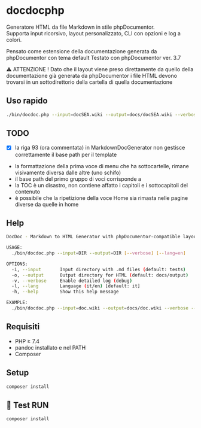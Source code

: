 # docdocphp

Generatore HTML da file Markdown in stile phpDocumentor.  
Supporta input ricorsivo, layout personalizzato, CLI con opzioni e log a colori.

Pensato come estensione della documentazione generata da phpDocumentor con tema default
Testato con phpDocumentor ver. 3.7

⚠️ ATTENZIONE !
Dato che il layout viene preso direttamente da quello della documentazione già generata
da phpDocumentor i file HTML devono trovarsi in un sottodirettorio della cartella
di quella documentazione


## Uso rapido

```bash
./bin/docdoc.php --input=docSEA.wiki --output=docs/docSEA.wiki --verbose
```

## TODO

- [x] la riga 93 (ora commentata) in MarkdownDocGenerator non gestisce correttamente il base path per il template
- la formattazione della prima voce di menu che ha sottocartelle, rimane visivamente diversa dalle altre (uno schifo)
- il base path del primo gruppo di voci corrisponde a <base href="../../../">
- la TOC è un disastro, non contiene affatto i capitoli e i sottocapitoli del contenuto
- è possibile che la ripetizione della voce Home sia rimasta nelle pagine diverse da quelle in home

## Help
```bash
DocDoc - Markdown to HTML Generator with phpDocumentor-compatible layout

USAGE:
  ./bin/docdoc.php --input=DIR --output=DIR [--verbose] [--lang=en]

OPTIONS:
  -i, --input       Input directory with .md files (default: tests)
  -o, --output      Output directory for HTML (default: docs/output)
  -v, --verbose     Enable detailed log (debug)
  -l, --lang        Language (it/en) [default: it]
  -h, --help        Show this help message

EXAMPLE:
  ./bin/docdoc.php --input=doc.wiki --output=docs/doc.wiki --verbose --lang=en

```

## Requisiti

- PHP ≥ 7.4
- pandoc installato e nel PATH
- Composer

## Setup

```bash
composer install
```

## 🧪 Test RUN

```bash
composer install
```